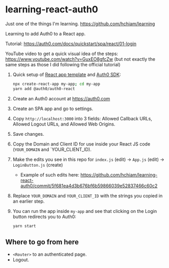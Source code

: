 # learning-react-auth0

Just one of the things I'm learning. <https://github.com/hchiam/learning>

Learning to add Auth0 to a React app.

Tutorial: <https://auth0.com/docs/quickstart/spa/react/01-login>

YouTube video to get a quick visual idea of the steps: <https://www.youtube.com/watch?v=GuxEO8gfcZw> (but not exactly the same steps as those I did following the official tutorial)

1. Quick setup of [React app template](https://github.com/facebook/create-react-app) and [Auth0 SDK](https://github.com/auth0/auth0-react):

   ```bash
   npx create-react-app my-app; cd my-app
   yarn add @auth0/auth0-react
   ```

2. Create an Auth0 account at <https://auth0.com>
3. Create an SPA app and go to settings.
4. Copy `http://localhost:3000` into 3 fields: Allowed Callback URLs, Allowed Logout URLs, and Allowed Web Origins.
5. Save changes.
6. Copy the Domain and Client ID for use inside your React JS code (`YOUR_DOMAIN` and `YOUR_CLIENT_ID).
7. Make the edits you see in this repo for `index.js` (edit) -> `App.js` (edit) -> `LoginButton.js` (create)
   - Example of such edits here: <https://github.com/hchiam/learning-react-auth0/commit/5f681ea4d3b676bf6b59866039e52837466c60c2>
8. Replace `YOUR_DOMAIN` and `YOUR_CLIENT_ID` with the strings you copied in an earlier step.
9. You can run the app inside `my-app` and see that clicking on the Login button redirects you to Auth0:

   ```bash
   yarn start
   ```

## Where to go from here

- `<Router>` to an authenticated page.
- Logout.
